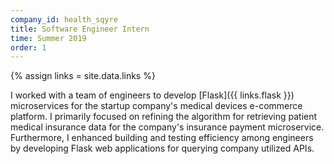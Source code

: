 ```yaml
---
company_id: health_sqyre
title: Software Engineer Intern
time: Summer 2019
order: 1
---
```


{% assign links = site.data.links %}

I worked with a team of engineers to develop [Flask]({{ links.flask }})
microservices for the startup company's medical devices e-commerce platform. I
primarily focused on refining the algorithm for retrieving patient medical
insurance data for the company's insurance payment microservice. Furthermore, I
enhanced building and testing efficiency among engineers by developing Flask web
applications for querying company utilized APIs.
